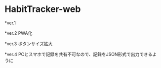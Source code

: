 # HabitTracker-web



\*ver.1

\*ver.2	PWA化

\*ver.3	ボタンサイズ拡大

\*ver.4	PCとスマホで記録を共有不可なので、記録をJSON形式で出力できるように  


